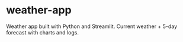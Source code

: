 # weather-app
Weather app built with Python and Streamlit. Current weather + 5-day forecast with charts and logs.
